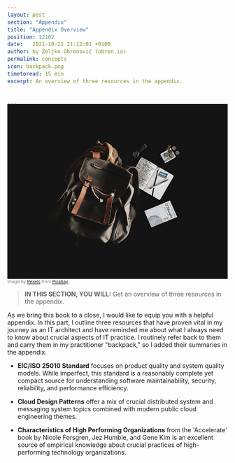 ```yaml
---
layout: post
section: "Appendix"
title: "Appendix Overview"
position: 12102
date:   2021-10-21 21:12:01 +0100
author: by Željko Obrenović (obren.io)
permalink: concepts
icon: backpack.png
timetoread: 15 min
excerpt: An overview of three resources in the appendix.


---
```

<img style="margin-top: -20px; width: 100%; height: 400px; object-fit: cover"
src="assets/images/arch/backpack-gc5da70386_1280.jpg">
<div style="font-size: 70%; margin-top: -16px; color: grey; margin-bottom: 12px">
Image by <a href="https://pixabay.com/users/pexels-2286921/?utm_source=link-attribution&utm_medium=referral&utm_campaign=image&utm_content=1839705">Pexels</a> from <a href="https://pixabay.com//?utm_source=link-attribution&utm_medium=referral&utm_campaign=image&utm_content=1839705">Pixabay</a>
</div>
<style>
    h1 {
        font-size: 210%;
    }
</style>

> **IN THIS SECTION, YOU WILL:** Get an overview of three resources in the appendix.

As we bring this book to a close, I would like to equip you with a helpful appendix. In this part, I outline three resources that have proven vital in my journey as an IT architect and have reminded me about what I always need to know about crucial aspects of IT practice. I routinely refer back to them and carry them in my practitioner "backpack," so I added their summaries in the appendix.

* **EIC/ISO 25010 Standard** focuses on product quality and system quality models. While imperfect, this standard is a reasonably complete yet compact source for understanding software maintainability, security, reliability, and performance efficiency. 

* **Cloud Design Patterns** offer a mix of crucial distributed system and messaging system topics combined with modern public cloud engineering themes.

* **Characteristics of High Performing Organizations** from the 'Accelerate' book by Nicole Forsgren, Jez Humble, and Gene Kim is an excellent source of empirical knowledge about crucial practices of high-performing technology organizations.

